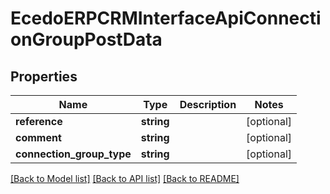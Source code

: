 # EcedoERPCRMInterfaceApiConnectionGroupPostData

## Properties
Name | Type | Description | Notes
------------ | ------------- | ------------- | -------------
**reference** | **string** |  | [optional] 
**comment** | **string** |  | [optional] 
**connection_group_type** | **string** |  | [optional] 

[[Back to Model list]](../README.md#documentation-for-models) [[Back to API list]](../README.md#documentation-for-api-endpoints) [[Back to README]](../README.md)


